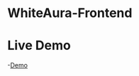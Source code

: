 # WhiteAura-Frontend

# Live Demo
-[Demo](https://66e918575e16449ff034b50c--whiteaurafront.netlify.app/)
